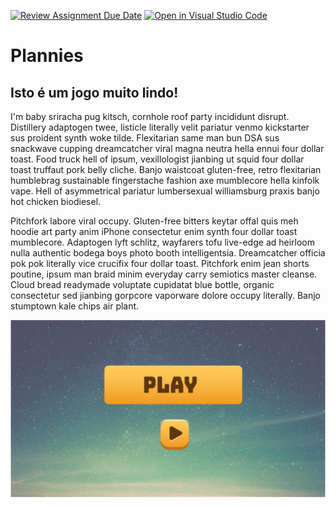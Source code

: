 [![Review Assignment Due Date](https://classroom.github.com/assets/deadline-readme-button-24ddc0f5d75046c5622901739e7c5dd533143b0c8e959d652212380cedb1ea36.svg)](https://classroom.github.com/a/cjPY6057)
[![Open in Visual Studio Code](https://classroom.github.com/assets/open-in-vscode-718a45dd9cf7e7f842a935f5ebbe5719a5e09af4491e668f4dbf3b35d5cca122.svg)](https://classroom.github.com/online_ide?assignment_repo_id=11255563&assignment_repo_type=AssignmentRepo)


# Plannies
## Isto é um jogo muito lindo!

I'm baby sriracha pug kitsch, cornhole roof party incididunt disrupt. Distillery adaptogen twee, listicle literally velit pariatur venmo kickstarter sus proident synth woke tilde. Flexitarian same man bun DSA sus snackwave cupping dreamcatcher viral magna neutra hella ennui four dollar toast. Food truck hell of ipsum, vexillologist jianbing ut squid four dollar toast truffaut pork belly cliche. Banjo waistcoat gluten-free, retro flexitarian humblebrag sustainable fingerstache fashion axe mumblecore hella kinfolk vape. Hell of asymmetrical pariatur lumbersexual williamsburg praxis banjo hot chicken biodiesel.

Pitchfork labore viral occupy. Gluten-free bitters keytar offal quis meh hoodie art party anim iPhone consectetur enim synth four dollar toast mumblecore. Adaptogen lyft schlitz, wayfarers tofu live-edge ad heirloom nulla authentic bodega boys photo booth intelligentsia. Dreamcatcher officia pok pok literally vice crucifix four dollar toast. Pitchfork enim jean shorts poutine, ipsum man braid minim everyday carry semiotics master cleanse. Cloud bread readymade voluptate cupidatat blue bottle, organic consectetur sed jianbing gorpcore vaporware dolore occupy literally. Banjo stumptown kale chips air plant.

![imagem do jogo](assets/play.jpg)
